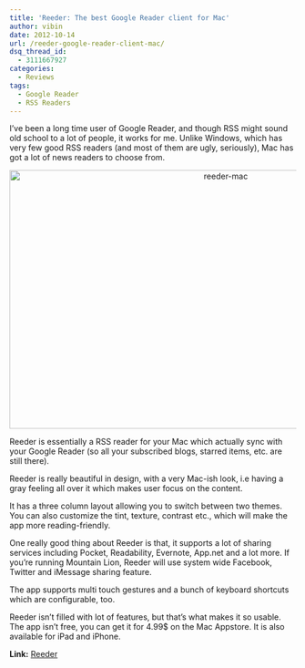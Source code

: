 ```yaml
---
title: 'Reeder: The best Google Reader client for Mac'
author: vibin
date: 2012-10-14
url: /reeder-google-reader-client-mac/
dsq_thread_id:
  - 3111667927
categories:
  - Reviews
tags:
  - Google Reader
  - RSS Readers
---
```

I&#8217;ve been a long time user of Google Reader, and though RSS might sound old school to a lot of people, it works for me. Unlike Windows, which has very few good RSS readers (and most of them are ugly, seriously), Mac has got a lot of news readers to choose from.

<p style="text-align: center;">
  <a href="http://cdn.devilsworkshop.org/files/2012/10/Reeder-1.png"><img class="aligncenter  wp-image-67121" title="Reeder for Mac" src="http://cdn.devilsworkshop.org/files/2012/10/Reeder-1-1024x625.png" alt="reeder-mac" width="744" height="454" /></a>
</p>

Reeder is essentially a RSS reader for your Mac which actually sync with your Google Reader (so all your subscribed blogs, starred items, etc. are still there).

Reeder is really beautiful in design, with a very Mac-ish look, i.e having a gray feeling all over it which makes user focus on the content.

It has a three column layout allowing you to switch between two themes. You can also customize the tint, texture, contrast etc., which will make the app more reading-friendly.

One really good thing about Reeder is that, it supports a lot of sharing services including Pocket, Readability, Evernote, App.net and a lot more. If you&#8217;re running Mountain Lion, Reeder will use system wide Facebook, Twitter and iMessage sharing feature.

The app supports multi touch gestures and a bunch of keyboard shortcuts which are configurable, too.

Reeder isn&#8217;t filled with lot of features, but that&#8217;s what makes it so usable. The app isn&#8217;t free, you can get it for 4.99$ on the Mac Appstore. It is also available for iPad and iPhone.

**Link:** <a href="http://reederapp.com/" onclick="_gaq.push(['_trackEvent', 'outbound-article', 'http://reederapp.com/', 'Reeder']);" >Reeder</a>
